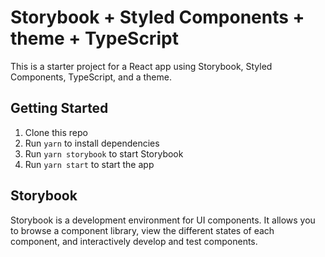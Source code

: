# Storybook + Styled Components + theme + TypeScript 

This is a starter project for a React app using Storybook, Styled Components, TypeScript, and a theme.

## Getting Started

1. Clone this repo
2. Run `yarn` to install dependencies
3. Run `yarn storybook` to start Storybook
4. Run `yarn start` to start the app

## Storybook

Storybook is a development environment for UI components. It allows you to browse a component library, view the different states of each component, and interactively develop and test components.
